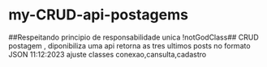 # my-CRUD-api-postagems
##Respeitando principio de  responsabilidade unica !notGodClass##
CRUD postagem , diponibiliza uma api  retorna  as tres ultimos posts  no formato JSON
11:12:2023 ajuste classes conexao,cansulta,cadastro
